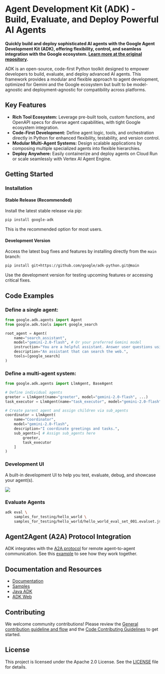 # Agent Development Kit (ADK) - Build, Evaluate, and Deploy Powerful AI Agents

**Quickly build and deploy sophisticated AI agents with the Google Agent Development Kit (ADK), offering flexibility, control, and seamless integration with the Google ecosystem.  [Learn more at the original repository](https://github.com/google/adk-python).**

ADK is an open-source, code-first Python toolkit designed to empower developers to build, evaluate, and deploy advanced AI agents.  This framework provides a modular and flexible approach to agent development, optimized for Gemini and the Google ecosystem but built to be model-agnostic and deployment-agnostic for compatibility across platforms.

## Key Features

*   **Rich Tool Ecosystem:** Leverage pre-built tools, custom functions, and OpenAPI specs for diverse agent capabilities, with tight Google ecosystem integration.
*   **Code-First Development:** Define agent logic, tools, and orchestration directly in Python for enhanced flexibility, testability, and version control.
*   **Modular Multi-Agent Systems:** Design scalable applications by composing multiple specialized agents into flexible hierarchies.
*   **Deploy Anywhere:** Easily containerize and deploy agents on Cloud Run or scale seamlessly with Vertex AI Agent Engine.

## Getting Started

### Installation

#### Stable Release (Recommended)

Install the latest stable release via pip:

```bash
pip install google-adk
```

This is the recommended option for most users.

#### Development Version

Access the latest bug fixes and features by installing directly from the `main` branch:

```bash
pip install git+https://github.com/google/adk-python.git@main
```

Use the development version for testing upcoming features or accessing critical fixes.

## Code Examples

### Define a single agent:

```python
from google.adk.agents import Agent
from google.adk.tools import google_search

root_agent = Agent(
    name="search_assistant",
    model="gemini-2.0-flash", # Or your preferred Gemini model
    instruction="You are a helpful assistant. Answer user questions using Google Search when needed.",
    description="An assistant that can search the web.",
    tools=[google_search]
)
```

### Define a multi-agent system:

```python
from google.adk.agents import LlmAgent, BaseAgent

# Define individual agents
greeter = LlmAgent(name="greeter", model="gemini-2.0-flash", ...)
task_executor = LlmAgent(name="task_executor", model="gemini-2.0-flash", ...)

# Create parent agent and assign children via sub_agents
coordinator = LlmAgent(
    name="Coordinator",
    model="gemini-2.0-flash",
    description="I coordinate greetings and tasks.",
    sub_agents=[ # Assign sub_agents here
        greeter,
        task_executor
    ]
)
```

### Development UI

A built-in development UI to help you test, evaluate, debug, and showcase your agent(s).

<img src="https://raw.githubusercontent.com/google/adk-python/main/assets/adk-web-dev-ui-function-call.png"/>

### Evaluate Agents

```bash
adk eval \
    samples_for_testing/hello_world \
    samples_for_testing/hello_world/hello_world_eval_set_001.evalset.json
```

## Agent2Agent (A2A) Protocol Integration

ADK integrates with the [A2A protocol](https://github.com/google-a2a/A2A/) for remote agent-to-agent communication.  See this [example](https://github.com/a2aproject/a2a-samples/tree/main/samples/python/agents) to see how they work together.

## Documentation and Resources

*   [Documentation](https://google.github.io/adk-docs)
*   [Samples](https://github.com/google/adk-samples)
*   [Java ADK](https://github.com/google/adk-java)
*   [ADK Web](https://github.com/google/adk-web)

## Contributing

We welcome community contributions!  Please review the [General contribution guideline and flow](https://google.github.io/adk-docs/contributing-guide/) and the [Code Contributing Guidelines](./CONTRIBUTING.md) to get started.

## License

This project is licensed under the Apache 2.0 License. See the [LICENSE](LICENSE) file for details.